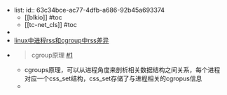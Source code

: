 - list:
  id:: 63c34bce-ac77-4dfb-a686-92b45a693374
	- [[blkio]] #toc
	- [[tc-net_cls]] #toc
-
- [linux中进程rss和cgroup中rss差异](https://developer.aliyun.com/article/54407)
- > cgroup原理 [#1](https://luoxn28.github.io/2020/01/04/cgroup-yuan-li-jie-xi/)
	- cgroups原理，可以从进程角度来剖析相关数据结构之间关系，每个进程对应一个css_set结构，css_set存储了与进程相关的cgropus信息
	-
